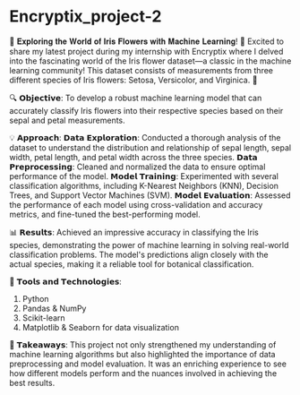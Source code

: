 # Encryptix_project-2

🌸 𝐄𝐱𝐩𝐥𝐨𝐫𝐢𝐧𝐠 𝐭𝐡𝐞 𝐖𝐨𝐫𝐥𝐝 𝐨𝐟 𝐈𝐫𝐢𝐬 𝐅𝐥𝐨𝐰𝐞𝐫𝐬 𝐰𝐢𝐭𝐡 𝐌𝐚𝐜𝐡𝐢𝐧𝐞 𝐋𝐞𝐚𝐫𝐧𝐢𝐧𝐠! 🌸
Excited to share my latest project during my internship with Encryptix where I delved into the fascinating world of the Iris flower dataset—a classic in the machine learning community! This dataset consists of measurements from three different species of Iris flowers: Setosa, Versicolor, and Virginica. 🌼

🔍 𝗢𝗯𝗷𝗲𝗰𝘁𝗶𝘃𝗲: To develop a robust machine learning model that can accurately classify Iris flowers into their respective species based on their sepal and petal measurements.

💡 𝗔𝗽𝗽𝗿𝗼𝗮𝗰𝗵:
𝗗𝗮𝘁𝗮 𝗘𝘅𝗽𝗹𝗼𝗿𝗮𝘁𝗶𝗼𝗻: Conducted a thorough analysis of the dataset to understand the distribution and relationship of sepal length, sepal width, petal length, and petal width across the three species.
𝗗𝗮𝘁𝗮 𝗣𝗿𝗲𝗽𝗿𝗼𝗰𝗲𝘀𝘀𝗶𝗻𝗴: Cleaned and normalized the data to ensure optimal performance of the model.
𝗠𝗼𝗱𝗲𝗹 𝗧𝗿𝗮𝗶𝗻𝗶𝗻𝗴: Experimented with several classification algorithms, including K-Nearest Neighbors (KNN), Decision Trees, and Support Vector Machines (SVM).
𝗠𝗼𝗱𝗲𝗹 𝗘𝘃𝗮𝗹𝘂𝗮𝘁𝗶𝗼𝗻: Assessed the performance of each model using cross-validation and accuracy metrics, and fine-tuned the best-performing model.

📊 𝗥𝗲𝘀𝘂𝗹𝘁𝘀: Achieved an impressive accuracy in classifying the Iris species, demonstrating the power of machine learning in solving real-world classification problems. The model's predictions align closely with the actual species, making it a reliable tool for botanical classification.

🔧 𝗧𝗼𝗼𝗹𝘀 𝗮𝗻𝗱 𝗧𝗲𝗰𝗵𝗻𝗼𝗹𝗼𝗴𝗶𝗲𝘀:

1. Python
2. Pandas & NumPy
3. Scikit-learn
4. Matplotlib & Seaborn for data visualization

💬 𝗧𝗮𝗸𝗲𝗮𝘄𝗮𝘆𝘀: This project not only strengthened my understanding of machine learning algorithms but also highlighted the importance of data preprocessing and model evaluation. It was an enriching experience to see how different models perform and the nuances involved in achieving the best results.
